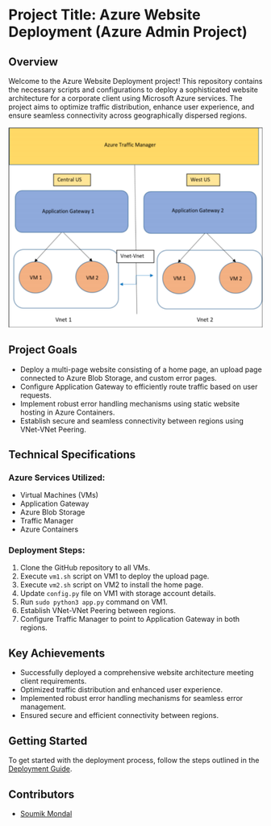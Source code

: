 # Project Title: Azure Website Deployment (Azure Admin Project)

## Overview
Welcome to the Azure Website Deployment project! This repository contains the necessary scripts and configurations to deploy a sophisticated website architecture for a corporate client using Microsoft Azure services. The project aims to optimize traffic distribution, enhance user experience, and ensure seamless connectivity across geographically dispersed regions.

![image](https://github.com/MiksVeg/Azure-Admin-Project/blob/main/Azure%20lb.png)

## Project Goals
- Deploy a multi-page website consisting of a home page, an upload page connected to Azure Blob Storage, and custom error pages.
- Configure Application Gateway to efficiently route traffic based on user requests.
- Implement robust error handling mechanisms using static website hosting in Azure Containers.
- Establish secure and seamless connectivity between regions using VNet-VNet Peering.

## Technical Specifications
### Azure Services Utilized:
- Virtual Machines (VMs)
- Application Gateway
- Azure Blob Storage
- Traffic Manager
- Azure Containers

### Deployment Steps:
1. Clone the GitHub repository to all VMs.
2. Execute `vm1.sh` script on VM1 to deploy the upload page.
3. Execute `vm2.sh` script on VM2 to install the home page.
4. Update `config.py` file on VM1 with storage account details.
5. Run `sudo python3 app.py` command on VM1.
6. Establish VNet-VNet Peering between regions.
7. Configure Traffic Manager to point to Application Gateway in both regions.

## Key Achievements
- Successfully deployed a comprehensive website architecture meeting client requirements.
- Optimized traffic distribution and enhanced user experience.
- Implemented robust error handling mechanisms for seamless error management.
- Ensured secure and efficient connectivity between regions.

## Getting Started
To get started with the deployment process, follow the steps outlined in the [Deployment Guide](deployment_guide.md).

## Contributors
- [Soumik Mondal](https://www.linkedin.com/in/soumik-mondal/)
